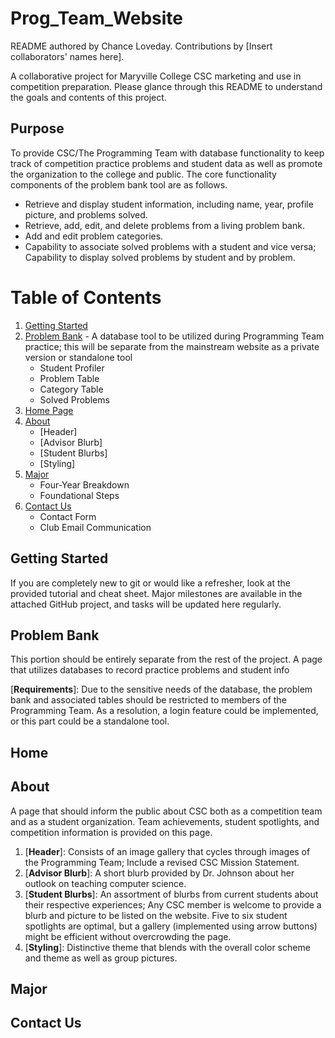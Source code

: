 # Prog_Team_Website
README authored by Chance Loveday. Contributions by [Insert collaborators' names here].

A collaborative project for Maryville College CSC marketing and use in competition preparation. Please glance through this README to understand the goals and contents of this project.

## Purpose
To provide CSC/The Programming Team with database functionality to keep track of competition practice problems and student data as well as promote the organization to the college and public. The core functionality components of the problem bank tool are as follows.
* Retrieve and display student information, including name, year, profile picture, and problems solved.
* Retrieve, add, edit, and delete problems from a living problem bank.
* Add and edit problem categories.
* Capability to associate solved problems with a student and vice versa; Capability to display solved problems by student and by problem.

# Table of Contents

1. [Getting Started](#getting-started)
2. [Problem Bank](#problem-bank) - A database tool to be utilized during Programming Team practice; this will be separate from the mainstream website as a private version or standalone tool
    * Student Profiler
    * Problem Table
    * Category Table
    * Solved Problems
3. [Home Page](#home)
4. [About](#about)
    * [Header]
    * [Advisor Blurb]
    * [Student Blurbs]
    * [Styling]
5. [Major](#major)
    * Four-Year Breakdown
    * Foundational Steps
6. [Contact Us](#contact-us)
    * Contact Form
    * Club Email Communication

## Getting Started
If you are completely new to git or would like a refresher, look at the provided tutorial and cheat sheet. Major milestones are available in the attached GitHub project, and tasks will be updated here regularly.

## Problem Bank
This portion should be entirely separate from the rest of the project. A page that utilizes databases to record practice problems and student info

[__Requirements__]: Due to the sensitive needs of the database, the problem bank and associated tables should be restricted to members of the Programming Team. As a resolution, a login feature could be implemented, or this part could be a standalone tool.

## Home

## About
A page that should inform the public about CSC both as a competition team and as a student organization. Team achievements, student spotlights, and competition information is provided on this page.
1. [__Header__]: Consists of an image gallery that cycles through images of the Programming Team; Include a revised CSC Mission Statement.
2. [__Advisor Blurb__]: A short blurb provided by Dr. Johnson about her outlook on teaching computer science.
3. [__Student Blurbs__]: An assortment of blurbs from current students about their respective experiences; Any CSC member is welcome to provide a blurb and picture to be listed on the website. Five to six student spotlights are optimal, but a gallery (implemented using arrow buttons) might be efficient without overcrowding the page.
4. [__Styling__]: Distinctive theme that blends with the overall color scheme and theme as well as group pictures.

## Major

## Contact Us
